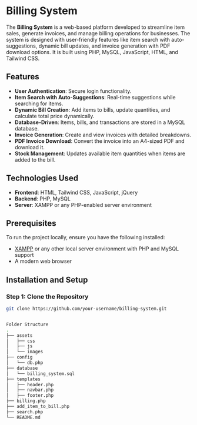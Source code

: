 # Billing System

The **Billing System** is a web-based platform developed to streamline item sales, generate invoices, and manage billing operations for businesses. The system is designed with user-friendly features like item search with auto-suggestions, dynamic bill updates, and invoice generation with PDF download options. It is built using PHP, MySQL, JavaScript, HTML, and Tailwind CSS.

## Features

- **User Authentication**: Secure login functionality.
- **Item Search with Auto-Suggestions**: Real-time suggestions while searching for items.
- **Dynamic Bill Creation**: Add items to bills, update quantities, and calculate total price dynamically.
- **Database-Driven**: Items, bills, and transactions are stored in a MySQL database.
- **Invoice Generation**: Create and view invoices with detailed breakdowns.
- **PDF Invoice Download**: Convert the invoice into an A4-sized PDF and download it.
- **Stock Management**: Updates available item quantities when items are added to the bill.

## Technologies Used

- **Frontend**: HTML, Tailwind CSS, JavaScript, jQuery
- **Backend**: PHP, MySQL
- **Server**: XAMPP or any PHP-enabled server environment

## Prerequisites

To run the project locally, ensure you have the following installed:

- [XAMPP](https://www.apachefriends.org/index.html) or any other local server environment with PHP and MySQL support
- A modern web browser

## Installation and Setup

### Step 1: Clone the Repository

```bash
git clone https://github.com/your-username/billing-system.git


Folder Structure
.
├── assets
│   ├── css
│   ├── js
│   └── images
├── config
│   └── db.php
├── database
│   └── billing_system.sql
├── templates
│   ├── header.php
│   ├── navbar.php
│   ├── footer.php
├── billing.php
├── add_item_to_bill.php
├── search.php
└── README.md
